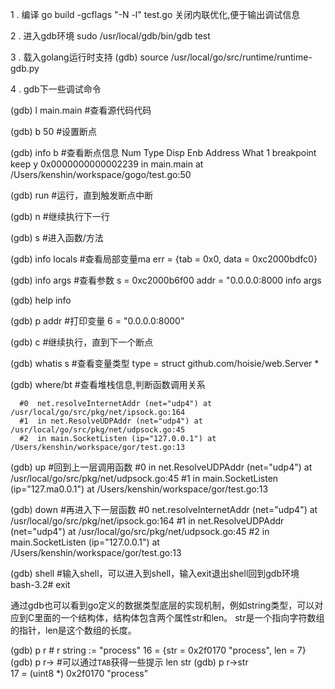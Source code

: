 1 . 编译
go build -gcflags "-N -l" test.go 关闭内联优化,便于输出调试信息

2 . 进入gdb环境
sudo /usr/local/gdb/bin/gdb test   

3 . 载入golang运行时支持
(gdb) source /usr/local/go/src/runtime/runtime-gdb.py

4 . gdb下一些调试命令

(gdb) l main.main    #查看源代码代码

(gdb) b 50            #设置断点

(gdb) info b      #查看断点信息
  Num     Type           Disp Enb Address            What
  1       breakpoint     keep y   0x0000000000002239 in main.main at /Users/kenshin/workspace/gogo/test.go:50

(gdb) run             #运行，直到触发断点中断

(gdb) n           #继续执行下一行

(gdb) s           #进入函数/方法

(gdb) info locals   #查看局部变量ma
    err = {tab = 0x0, data = 0xc2000bdfc0}

(gdb) info args   #查看参数
    s = 0xc2000b6f00
    addr = "0.0.0.0:8000
info args

(gdb) help info   

(gdb) p addr      #打印变量
    6 = "0.0.0.0:8000"

(gdb) c           #继续执行，直到下一个断点

(gdb) whatis s        #查看变量类型
    type = struct github.com/hoisie/web.Server *

(gdb) where/bt        #查看堆栈信息,判断函数调用关系

      #0  net.resolveInternetAddr (net="udp4") at /usr/local/go/src/pkg/net/ipsock.go:164
      #1  in net.ResolveUDPAddr (net="udp4") at /usr/local/go/src/pkg/net/udpsock.go:45
      #2  in main.SocketListen (ip="127.0.0.1") at /Users/kenshin/workspace/gor/test.go:13

(gdb) up          #回到上一层调用函数
      #0  in net.ResolveUDPAddr (net="udp4") at /usr/local/go/src/pkg/net/udpsock.go:45
      #1  in main.SocketListen (ip="127.ma0.0.1") at /Users/kenshin/workspace/gor/test.go:13

(gdb) down            #再进入下一层函数
      #0  net.resolveInternetAddr (net="udp4") at /usr/local/go/src/pkg/net/ipsock.go:164
      #1  in net.ResolveUDPAddr (net="udp4") at /usr/local/go/src/pkg/net/udpsock.go:45
      #2  in main.SocketListen (ip="127.0.0.1") at /Users/kenshin/workspace/gor/test.go:13

(gdb) shell           #输入shell，可以进入到shell，输入exit退出shell回到gdb环境
      bash-3.2# exit



通过gdb也可以看到go定义的数据类型底层的实现机制，例如string类型，可以对应到C里面的一个结构体，结构体包含两个属性str和len。 str是一个指向字符数组的指针，len是这个数组的长度。


(gdb) p r   # r string := "process"
16 = {str = 0x2f0170 "process", len = 7}  
(gdb) p r->  #可以通过`TAB`获得一些提示
len  str
(gdb) p r->str   
17 = (uint8 *) 0x2f0170 "process"
